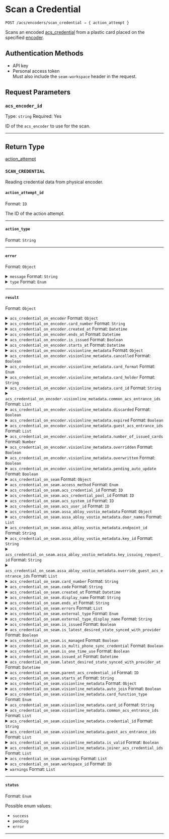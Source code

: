 # Scan a Credential

```
POST /acs/encoders/scan_credential ⇒ { action_attempt }
```

Scans an encoded [acs_credential](../../../capability-guides/access-systems/managing-credentials.md) from a plastic card placed on the specified [encoder](../../../capability-guides/access-systems/working-with-card-encoders-and-scanners/README.md).

## Authentication Methods

- API key
- Personal access token
  <br>Must also include the `seam-workspace` header in the request.

## Request Parameters

### `acs_encoder_id`

Type: `string`
Required: Yes

ID of the `acs_encoder` to use for the scan.

***

## Return Type

[action\_attempt](./)

### `SCAN_CREDENTIAL`

Reading credential data from physical encoder.

#### `action_attempt_id`

Format: `ID`

The ID of the action attempt.

---

#### `action_type`

Format: `String`

---

#### `error`

Format: `Object`

<details>

<summary><code>message</code> Format: <code>String</code></summary>

</details>

<details>

<summary><code>type</code> Format: <code>Enum</code></summary>

</details>

---

#### `result`

Format: `Object`

<details>

<summary><code>acs_credential_on_encoder</code> Format: <code>Object</code></summary>

Snapshot of credential data read from physical encoder.

</details>

<details>

<summary><code>acs_credential_on_encoder.card_number</code> Format: <code>String</code></summary>

A number or string that physically identifies this card.

</details>

<details>

<summary><code>acs_credential_on_encoder.created_at</code> Format: <code>Datetime</code></summary>

Date and time the credential was created.

</details>

<details>

<summary><code>acs_credential_on_encoder.ends_at</code> Format: <code>Datetime</code></summary>

Date and time the credential will stop being useable.

</details>

<details>

<summary><code>acs_credential_on_encoder.is_issued</code> Format: <code>Boolean</code></summary>

</details>

<details>

<summary><code>acs_credential_on_encoder.starts_at</code> Format: <code>Datetime</code></summary>

Date and time the credential will become useable.

</details>

<details>

<summary><code>acs_credential_on_encoder.visionline_metadata</code> Format: <code>Object</code></summary>

Visionline-specific metadata for the credential.

</details>

<details>

<summary><code>acs_credential_on_encoder.visionline_metadata.cancelled</code> Format: <code>Boolean</code></summary>

</details>

<details>

<summary><code>acs_credential_on_encoder.visionline_metadata.card_format</code> Format: <code>Enum</code></summary>

</details>

<details>

<summary><code>acs_credential_on_encoder.visionline_metadata.card_holder</code> Format: <code>String</code></summary>

</details>

<details>

<summary><code>acs_credential_on_encoder.visionline_metadata.card_id</code> Format: <code>String</code></summary>

</details>

<details>

<summary><code>acs_credential_on_encoder.visionline_metadata.common_acs_entrance_ids</code> Format: <code>List</code></summary>

</details>

<details>

<summary><code>acs_credential_on_encoder.visionline_metadata.discarded</code> Format: <code>Boolean</code></summary>

</details>

<details>

<summary><code>acs_credential_on_encoder.visionline_metadata.expired</code> Format: <code>Boolean</code></summary>

</details>

<details>

<summary><code>acs_credential_on_encoder.visionline_metadata.guest_acs_entrance_ids</code> Format: <code>List</code></summary>

</details>

<details>

<summary><code>acs_credential_on_encoder.visionline_metadata.number_of_issued_cards</code> Format: <code>Number</code></summary>

</details>

<details>

<summary><code>acs_credential_on_encoder.visionline_metadata.overridden</code> Format: <code>Boolean</code></summary>

</details>

<details>

<summary><code>acs_credential_on_encoder.visionline_metadata.overwritten</code> Format: <code>Boolean</code></summary>

</details>

<details>

<summary><code>acs_credential_on_encoder.visionline_metadata.pending_auto_update</code> Format: <code>Boolean</code></summary>

</details>

<details>

<summary><code>acs_credential_on_seam</code> Format: <code>Object</code></summary>

Matching acs_credential currently encoded on this card.

</details>

<details>

<summary><code>acs_credential_on_seam.access_method</code> Format: <code>Enum</code></summary>

Access method for the credential. Supported values: `code`, `card`, `mobile_key`.

</details>

<details>

<summary><code>acs_credential_on_seam.acs_credential_id</code> Format: <code>ID</code></summary>

ID of the credential.

</details>

<details>

<summary><code>acs_credential_on_seam.acs_credential_pool_id</code> Format: <code>ID</code></summary>

</details>

<details>

<summary><code>acs_credential_on_seam.acs_system_id</code> Format: <code>ID</code></summary>

ID of the access control system that contains the credential.

</details>

<details>

<summary><code>acs_credential_on_seam.acs_user_id</code> Format: <code>ID</code></summary>

ID of the ACS user to whom the credential belongs.

</details>

<details>

<summary><code>acs_credential_on_seam.assa_abloy_vostio_metadata</code> Format: <code>Object</code></summary>

Vostio-specific metadata for the credential.

</details>

<details>

<summary><code>acs_credential_on_seam.assa_abloy_vostio_metadata.door_names</code> Format: <code>List</code></summary>

</details>

<details>

<summary><code>acs_credential_on_seam.assa_abloy_vostio_metadata.endpoint_id</code> Format: <code>String</code></summary>

</details>

<details>

<summary><code>acs_credential_on_seam.assa_abloy_vostio_metadata.key_id</code> Format: <code>String</code></summary>

</details>

<details>

<summary><code>acs_credential_on_seam.assa_abloy_vostio_metadata.key_issuing_request_id</code> Format: <code>String</code></summary>

</details>

<details>

<summary><code>acs_credential_on_seam.assa_abloy_vostio_metadata.override_guest_acs_entrance_ids</code> Format: <code>List</code></summary>

</details>

<details>

<summary><code>acs_credential_on_seam.card_number</code> Format: <code>String</code></summary>

</details>

<details>

<summary><code>acs_credential_on_seam.code</code> Format: <code>String</code></summary>

Access (PIN) code for the credential.

</details>

<details>

<summary><code>acs_credential_on_seam.created_at</code> Format: <code>Datetime</code></summary>

Date and time at which the credential was created.

</details>

<details>

<summary><code>acs_credential_on_seam.display_name</code> Format: <code>String</code></summary>

Display name that corresponds to the credential type.

</details>

<details>

<summary><code>acs_credential_on_seam.ends_at</code> Format: <code>String</code></summary>

Date and time at which the credential validity ends, in [ISO 8601](https://www.iso.org/iso-8601-date-and-time-format.html) format. Must be a time in the future and after `starts_at`.

</details>

<details>

<summary><code>acs_credential_on_seam.errors</code> Format: <code>List</code></summary>

Errors associated with the `acs_credential`.

</details>

<details>

<summary><code>acs_credential_on_seam.external_type</code> Format: <code>Enum</code></summary>

Brand-specific terminology for the credential type. Supported values: `pti_card`, `brivo_credential`, `hid_credential`, `visionline_card`.

</details>

<details>

<summary><code>acs_credential_on_seam.external_type_display_name</code> Format: <code>String</code></summary>

Display name that corresponds to the brand-specific terminology for the credential type.

</details>

<details>

<summary><code>acs_credential_on_seam.is_issued</code> Format: <code>Boolean</code></summary>

</details>

<details>

<summary><code>acs_credential_on_seam.is_latest_desired_state_synced_with_provider</code> Format: <code>Boolean</code></summary>

Indicates whether the latest state of the credential has been synced from Seam to the provider.

</details>

<details>

<summary><code>acs_credential_on_seam.is_managed</code> Format: <code>Boolean</code></summary>

</details>

<details>

<summary><code>acs_credential_on_seam.is_multi_phone_sync_credential</code> Format: <code>Boolean</code></summary>

Indicates whether the credential is a [multi-phone sync credential](https://docs.seam.co/latest/capability-guides/mobile-access-in-development/issuing-mobile-credentials-from-an-access-control-system#what-are-multi-phone-sync-credentials).

</details>

<details>

<summary><code>acs_credential_on_seam.is_one_time_use</code> Format: <code>Boolean</code></summary>

Indicates whether the credential can only be used once. If "true," the code becomes invalid after the first use.

</details>

<details>

<summary><code>acs_credential_on_seam.issued_at</code> Format: <code>Datetime</code></summary>

</details>

<details>

<summary><code>acs_credential_on_seam.latest_desired_state_synced_with_provider_at</code> Format: <code>Datetime</code></summary>

Date and time at which the state of the credential was most recently synced from Seam to the provider.

</details>

<details>

<summary><code>acs_credential_on_seam.parent_acs_credential_id</code> Format: <code>ID</code></summary>

ID of the parent credential.

</details>

<details>

<summary><code>acs_credential_on_seam.starts_at</code> Format: <code>String</code></summary>

Date and time at which the credential validity starts, in [ISO 8601](https://www.iso.org/iso-8601-date-and-time-format.html) format.

</details>

<details>

<summary><code>acs_credential_on_seam.visionline_metadata</code> Format: <code>Object</code></summary>

Visionline-specific metadata for the credential.

</details>

<details>

<summary><code>acs_credential_on_seam.visionline_metadata.auto_join</code> Format: <code>Boolean</code></summary>

</details>

<details>

<summary><code>acs_credential_on_seam.visionline_metadata.card_function_type</code> Format: <code>Enum</code></summary>

</details>

<details>

<summary><code>acs_credential_on_seam.visionline_metadata.card_id</code> Format: <code>String</code></summary>

</details>

<details>

<summary><code>acs_credential_on_seam.visionline_metadata.common_acs_entrance_ids</code> Format: <code>List</code></summary>

</details>

<details>

<summary><code>acs_credential_on_seam.visionline_metadata.credential_id</code> Format: <code>String</code></summary>

</details>

<details>

<summary><code>acs_credential_on_seam.visionline_metadata.guest_acs_entrance_ids</code> Format: <code>List</code></summary>

</details>

<details>

<summary><code>acs_credential_on_seam.visionline_metadata.is_valid</code> Format: <code>Boolean</code></summary>

</details>

<details>

<summary><code>acs_credential_on_seam.visionline_metadata.joiner_acs_credential_ids</code> Format: <code>List</code></summary>

</details>

<details>

<summary><code>acs_credential_on_seam.warnings</code> Format: <code>List</code></summary>

Warnings associated with the `acs_credential`.

</details>

<details>

<summary><code>acs_credential_on_seam.workspace_id</code> Format: <code>ID</code></summary>

ID of the [workspace](../../../core-concepts/workspaces/README.md) that contains the credential.

</details>

<details>

<summary><code>warnings</code> Format: <code>List</code></summary>

</details>

---

#### `status`

Format: `Enum`

Possible enum values:
- `success`
- `pending`
- `error`

---

